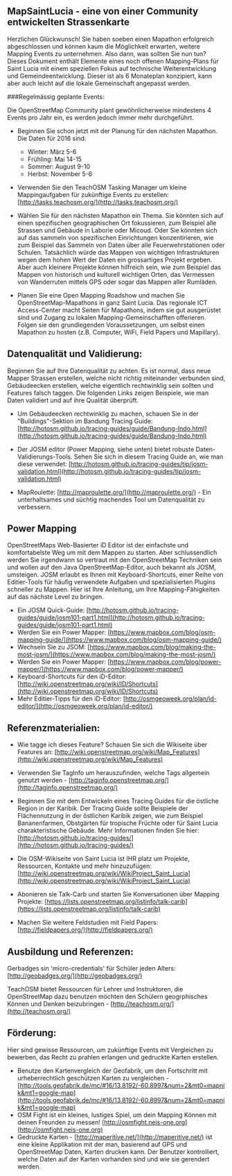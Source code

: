 

## MapSaintLucia - eine von einer Community entwickelten Strassenkarte

Herzlichen Glückwunsch! Sie haben soeben einen Mapathon erfolgreich abgeschlossen und können kaum die Möglichkeit erwarten, weitere Mapping Events zu unternehmen. Also dann, was sollten Sie nun tun? Dieses Dokument enthält Elemente eines noch offenen Mapping-Plans für Saint Lucia mit einem speziellen Fokus auf technische Weiterentwicklung und Gemeindeentwicklung. Dieser ist als 6 Monateplan konzipiert, kann aber auch leicht auf die lokale Gemeinschaft angepasst werden.

###Regelmässig geplante Events:

Die OpenStreetMap Community plant gewöhnlicherweise mindestens 4 Events pro Jahr ein, es werden jedoch immer mehr durchgeführt.

- Beginnen Sie schon jetzt mit der Planung für den nächsten Mapathon. Die Daten für 2016 sind:
	- Winter: März 5-6
	- Frühling: Mai 14-15
	- Sommer: August 9-10
	- Herbst: November 5-6

- Verwenden Sie den TeachOSM Tasking Manager um kleine Mappingaufgaben für zukünftige Events zu erstellen: [http://tasks.teachosm.org/](http://tasks.teachosm.org/)
- Wählen Sie für den nächsten Mapathon ein Thema. Sie könnten sich auf einen spezifischen geographischen Ort fokussieren, zum Beispiel alle Strassen und Gebäude in Laborie oder Micoud. Oder Sie könnten sich auf das sammeln von spezifischen Einrichtungen konzentirieren, wie zum Beispiel das Sammeln von Daten über alle Feuerwehrstationen oder Schulen. Tatsächlich würde das Mappen von wichtigen Infrastrukturen wegen dem hohen Wert der Daten ein grossartiges Projekt ergeben. Aber auch kleinere Projekte können hilfreich sein, wie zum Beispiel das Mappen von historisch und kulturell wichtigen Orten, das Vermessen von Wanderruten mittels GPS oder sogar das Mappen aller Rumläden.
- Planen Sie eine Open Mapping Roadshow und machen Sie OpenStreetMap-Mapathons in ganz Saint Lucia. Das regionale ICT Access-Center macht Seiten für Mapathons, indem sie gut ausgerüstet sind und Zugang zu lokalen Mapping-Gemeinschafften offerieren. Folgen sie den grundlegenden Voraussetzungen, um selbst einen Mapathon zu hosten (z.B. Computer, WiFi, Field Papers und Mapillary).


## Datenqualität und Validierung:

Beginnen Sie auf Ihre Datenqualität zu achten. Es ist normal, dass neue Mapper Strassen erstellen, welche nicht richtig miteinander verbunden sind, Gebäudeecken erstellen, welche eigentlich rechtwinklig sein sollten und Features falsch taggen. Die folgenden Links zeigen Beispiele, wie man Daten validiert und auf ihre Qualität überprüft.

- Um Gebäudeecken rechtwinklig zu machen, schauen Sie in der "Buildings"-Sektion im Bandung Tracing Guide: [http://hotosm.github.io/tracing-guides/guide/Bandung-Indo.html](http://hotosm.github.io/tracing-guides/guide/Bandung-Indo.html)

- Der JOSM editor (Power Mapping, siehe unten) bietet robuste Daten-Validierungs-Tools. Sehen Sie sich in diesem Tracing Guide an, wie man diese verwendet: [http://hotosm.github.io/tracing-guides/tip/josm-validation.html](http://hotosm.github.io/tracing-guides/tip/josm-validation.html)
- MapRoulette: [http://maproulette.org/](http://maproulette.org/) - Ein unterhaltsames und süchtig machendes Tool um Datenqualität zu verbessern.


## Power Mapping

OpenStreetMaps Web-Basierter iD Editor ist der einfachste und komfortabelste Weg um mit dem Mappen zu starten. Aber schlussendlich werden Sie irgendwann so vertraut mit den OpenStreetMap Techniken sein und wollen auf den Java OpenStreetMap-Editor, auch bekannt als JOSM, umsteigen. JOSM erlaubt es Ihnen mit Keyboard-Shortcuts, einer Reihe von Editier-Tools für häufig verwendete Aufgaben und spezialisierten Plugins schneller zu Mappen. Hier ist Ihre Anleitung, um Ihre Mapping-Fähigkeiten auf das nächste Level zu bringen.

- Ein JOSM Quick-Guide: [http://hotosm.github.io/tracing-guides/guide/josm101-part1.html](http://hotosm.github.io/tracing-guides/guide/josm101-part1.html)
- Werden Sie ein Power Mapper: [https://www.mapbox.com/blog/osm-mapping-guide/](https://www.mapbox.com/blog/osm-mapping-guide/)
- Wechseln Sie zu JSOM: [https://www.mapbox.com/blog/making-the-most-josm/](https://www.mapbox.com/blog/making-the-most-josm/)
- Werden Sie ein Power Mapper: [https://www.mapbox.com/blog/power-mapper/](https://www.mapbox.com/blog/power-mapper/)
- Keyboard-Shortcuts für den iD-Editor: [http://wiki.openstreetmap.org/wiki/ID/Shortcuts](http://wiki.openstreetmap.org/wiki/ID/Shortcuts)
- Mehr Editier-Tipps für den iD-Editor: [http://osmgeoweek.org/plan/id-editor/](http://osmgeoweek.org/plan/id-editor/)


## Referenzmaterialien:

- Wie tagge ich dieses Feature? Schauen Sie sich die Wikiseite über Features an: [http://wiki.openstreetmap.org/wiki/Map_Features](http://wiki.openstreetmap.org/wiki/Map_Features)
- Verwenden Sie TagInfo um herauszufinden, welche Tags allgemein genutzt werden - [http://taginfo.openstreetmap.org/](http://taginfo.openstreetmap.org/)

- Beginnen Sie mit dem Entwickeln eines Tracing Guides für die östliche Region in der Karibik. Der Tracing Guide sollte Beispiele der Flächennutzung in der östlichen Karibik zeigen, wie zum Beispiel Bananenfarmen, Obstgärten für tropische Früchte oder für Saint Lucia charakteristische Gebäude. Mehr Informationen finden Sie hier: [http://hotosm.github.io/tracing-guides/](http://hotosm.github.io/tracing-guides/)
- Die OSM-Wikiseite von Saint Lucia ist IHR platz um Projekte, Ressourcen, Kontakte und mehr hinzuzufügen: [http://wiki.openstreetmap.org/wiki/WikiProject_Saint_Lucia](http://wiki.openstreetmap.org/wiki/WikiProject_Saint_Lucia)
- Abonieren sie Talk-Carb und starten Sie Konversationen über Mapping Projekte: [https://lists.openstreetmap.org/listinfo/talk-carib](https://lists.openstreetmap.org/listinfo/talk-carib)
- Machen Sie weitere Feldstudien mit Field Papers: [http://fieldpapers.org/](http://fieldpapers.org/)


## Ausbildung und Referenzen:

Gerbadges sin 'micro-credentials' für Schüler jeden Alters: [http://geobadges.org/](http://geobadges.org/)

TeachOSM bietet Ressourcen für Lehrer und Instruktoren, die OpenStreetMap dazu benutzen möchten den Schülern geogrphisches Können und Denken beizubringen - [http://teachosm.org/](http://teachosm.org/)



## Förderung:

Hier sind gewisse Ressourcen, um zukünftige Events mit Vergleichen zu bewerben, das Recht zu prahlen erlangen und gedruckte Karten erstellen.

- Benutze den Kartenvergleich der Geofabrik, um den Fortschritt mit urheberrechtlich geschützen Karten zu vergleichen - [http://tools.geofabrik.de/mc/#16/13.8192/-60.8997&num=2&mt0=mapnik&mt1=google-map](http://tools.geofabrik.de/mc/#16/13.8192/-60.8997&num=2&mt0=mapnik&mt1=google-map)
- OSM Fight ist ein kleines, lustiges Spiel, um dein Mapping Können mit deinen Freunden zu messen!  [http://osmfight.neis-one.org](http://osmfight.neis-one.org)
- Gedruckte Karten - [http://maperitive.net/](http://maperitive.net/) ist eine kleine Applikation mit der man, basierend auf GPS und OpenStreetMap Daten, Karten drucken kann. Der Benutzer kontrolliert, welche Daten auf der Karten vorhanden sind und wie sie gerendert werden.
